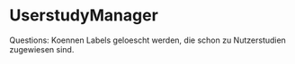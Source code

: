 UserstudyManager
================


Questions: Koennen Labels geloescht werden, die schon zu Nutzerstudien zugewiesen sind.

